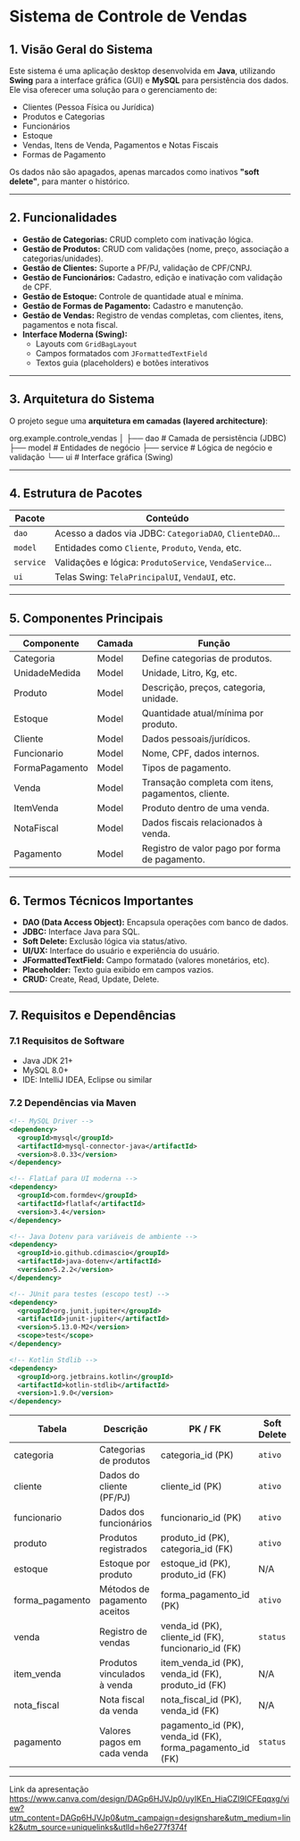 # Sistema de Controle de Vendas

## 1. Visão Geral do Sistema

Este sistema é uma aplicação desktop desenvolvida em **Java**, utilizando **Swing** para a interface gráfica (GUI) e **MySQL** para persistência dos dados. Ele visa oferecer uma solução para o gerenciamento de:

- Clientes (Pessoa Física ou Jurídica)
- Produtos e Categorias
- Funcionários
- Estoque
- Vendas, Itens de Venda, Pagamentos e Notas Fiscais
- Formas de Pagamento

Os dados não são apagados, apenas marcados como inativos **"soft delete"**, para manter o histórico.

---

## 2. Funcionalidades

- **Gestão de Categorias:** CRUD completo com inativação lógica.
- **Gestão de Produtos:** CRUD com validações (nome, preço, associação a categorias/unidades).
- **Gestão de Clientes:** Suporte a PF/PJ, validação de CPF/CNPJ.
- **Gestão de Funcionários:** Cadastro, edição e inativação com validação de CPF.
- **Gestão de Estoque:** Controle de quantidade atual e mínima.
- **Gestão de Formas de Pagamento:** Cadastro e manutenção.
- **Gestão de Vendas:** Registro de vendas completas, com clientes, itens, pagamentos e nota fiscal.
- **Interface Moderna (Swing):**
  - Layouts com `GridBagLayout`
  - Campos formatados com `JFormattedTextField`
  - Textos guia (placeholders) e botões interativos

---

## 3. Arquitetura do Sistema

O projeto segue uma **arquitetura em camadas (layered architecture)**:

org.example.controle_vendas
│
├── dao # Camada de persistência (JDBC)
├── model # Entidades de negócio
├── service # Lógica de negócio e validação
└── ui # Interface gráfica (Swing)


---

## 4. Estrutura de Pacotes

| Pacote      | Conteúdo                                                   |
|-------------|------------------------------------------------------------|
| `dao`       | Acesso a dados via JDBC: `CategoriaDAO`, `ClienteDAO`...  |
| `model`     | Entidades como `Cliente`, `Produto`, `Venda`, etc.        |
| `service`   | Validações e lógica: `ProdutoService`, `VendaService`...  |
| `ui`        | Telas Swing: `TelaPrincipalUI`, `VendaUI`, etc.           |

---

## 5. Componentes Principais

| Componente       | Camada  | Função |
|------------------|---------|--------|
| Categoria         | Model   | Define categorias de produtos. |
| UnidadeMedida     | Model   | Unidade, Litro, Kg, etc. |
| Produto           | Model   | Descrição, preços, categoria, unidade. |
| Estoque           | Model   | Quantidade atual/mínima por produto. |
| Cliente           | Model   | Dados pessoais/jurídicos. |
| Funcionario       | Model   | Nome, CPF, dados internos. |
| FormaPagamento    | Model   | Tipos de pagamento. |
| Venda             | Model   | Transação completa com itens, pagamentos, cliente. |
| ItemVenda         | Model   | Produto dentro de uma venda. |
| NotaFiscal        | Model   | Dados fiscais relacionados à venda. |
| Pagamento         | Model   | Registro de valor pago por forma de pagamento. |

---

## 6. Termos Técnicos Importantes

- **DAO (Data Access Object):** Encapsula operações com banco de dados.
- **JDBC:** Interface Java para SQL.
- **Soft Delete:** Exclusão lógica via status/ativo.
- **UI/UX:** Interface do usuário e experiência do usuário.
- **JFormattedTextField:** Campo formatado (valores monetários, etc).
- **Placeholder:** Texto guia exibido em campos vazios.
- **CRUD:** Create, Read, Update, Delete.

---

## 7. Requisitos e Dependências

### 7.1 Requisitos de Software

- Java JDK 21+
- MySQL 8.0+
- IDE: IntelliJ IDEA, Eclipse ou similar

### 7.2 Dependências via Maven

```xml
<!-- MySQL Driver -->
<dependency>
  <groupId>mysql</groupId>
  <artifactId>mysql-connector-java</artifactId>
  <version>8.0.33</version>
</dependency>

<!-- FlatLaf para UI moderna -->
<dependency>
  <groupId>com.formdev</groupId>
  <artifactId>flatlaf</artifactId>
  <version>3.4</version>
</dependency>

<!-- Java Dotenv para variáveis de ambiente -->
<dependency>
  <groupId>io.github.cdimascio</groupId>
  <artifactId>java-dotenv</artifactId>
  <version>5.2.2</version>
</dependency>

<!-- JUnit para testes (escopo test) -->
<dependency>
  <groupId>org.junit.jupiter</groupId>
  <artifactId>junit-jupiter</artifactId>
  <version>5.13.0-M2</version>
  <scope>test</scope>
</dependency>

<!-- Kotlin Stdlib -->
<dependency>
  <groupId>org.jetbrains.kotlin</groupId>
  <artifactId>kotlin-stdlib</artifactId>
  <version>1.9.0</version>
</dependency>
```

| Tabela           | Descrição                    | PK / FK                                                       | Soft Delete |
| ---------------- | ---------------------------- | ------------------------------------------------------------- | ----------- |
| categoria        | Categorias de produtos       | categoria\_id (PK)                                            | `ativo`     |
| cliente          | Dados do cliente (PF/PJ)     | cliente\_id (PK)                                              | `ativo`     |
| funcionario      | Dados dos funcionários       | funcionario\_id (PK)                                          | `ativo`     |
| produto          | Produtos registrados         | produto\_id (PK), categoria\_id (FK)                          | `ativo`     |
| estoque          | Estoque por produto          | estoque\_id (PK), produto\_id (FK)                            | N/A         |
| forma\_pagamento | Métodos de pagamento aceitos | forma\_pagamento\_id (PK)                                     | `ativo`     |
| venda            | Registro de vendas           | venda\_id (PK), cliente\_id (FK), funcionario\_id (FK)        | `status`    |
| item\_venda      | Produtos vinculados à venda  | item\_venda\_id (PK), venda\_id (FK), produto\_id (FK)        | N/A         |
| nota\_fiscal     | Nota fiscal da venda         | nota\_fiscal\_id (PK), venda\_id (FK)                         | N/A         |
| pagamento        | Valores pagos em cada venda  | pagamento\_id (PK), venda\_id (FK), forma\_pagamento\_id (FK) | `status`    |


****
Link da apresentação
https://www.canva.com/design/DAGp6HJVJp0/uyIKEn_HiaCZI9ICFEqqxg/view?utm_content=DAGp6HJVJp0&utm_campaign=designshare&utm_medium=link2&utm_source=uniquelinks&utlId=h6e277f374f

